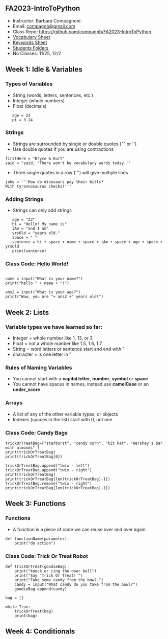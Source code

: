 ## FA2023-IntroToPython
* Instructor: Barbara Compagnoni
* Email: compagnb@gmail.com
* Class Repo: https://github.com/compagnb/FA2023-IntroToPython
* [Vocabulary Sheet](wkNotes/vocab.md)
* [Keywords Sheet](wkNotes/keywords.md)
* [Students Folders](classFiles)
* No Classes: 11/25, 12/2

## Week 1: Idle & Variables

### Types of Variables
* String (words, letters, sentences, etc.)
* Integer (whole numbers)
* Float (decimals)
```name = "Barb"
   age = 23
   pi = 3.14
```

### Strings
* Strings are surrounded by single or double quotes ("" or '')
* Use double quotes if you are using contractions
```
firstHere = "Bryce & Kurt"
said = "said, 'There won't be vocabulary words today.'"
```
* Three single quotes in a row (''') will give multiple lines
```
joke = '''How do dinosaurs pay their bills?
With tyrannosaurus checks!'''
```

### Adding Strings
* Strings can only add strings
```name = "Barb"
   age = "23"
   hi = "Hello! My name is"
   iAm = "and I am"
   yrsOld = "years old."
   space = " "
   sentence = hi + space + name + space + iAm + space + age + space + yrsOld
   print(sentence)
```

### Class Code: Hello World!

```# This is a comment

name = input("What is your name?")
print("hello " + name + "!")

ans2 = input("What is your age?")
print("Wow, you are "+ ans2 +" years old!")

```

## Week 2: Lists

### Variable types we have learned so far:
* Integer = whole number like 1, 13, or 3
* Float = not a whole number like 1.5, 1.6, 1.7
* String = word letters or sentence start and end with "
* character = is one letter in "

### Rules of Naming Variables
* You cannot start with a **capitol letter**, **number**, **symbol** or **space**
* You cannot have spaces in names, instead use **camelCase** or an **under_score**

### Arrays
* A list of any of the other variable types, or objects
* Indexes (spaces in the list) start with 0, not one

### Class Code: Candy Bags
```
trickOrTreatBag=["starburst", "candy corn", "kit kat", "Hershey's bar with almonds" ]
print(trickOrTreatBag)
print(trickOrTreatBag[0])

trickOrTreatBag.append("twix - left")
trickOrTreatBag.append("twix - right")
print(trickOrTreatBag)
print(trickOrTreatBag[len(trickOrTreatBag)-1])
trickOrTreatBag.remove("twix - right")
print(trickOrTreatBag[len(trickOrTreatBag)-1])
```

## Week  3: Functions

### Functions
* A function is a piece of code we can reuse over and over again
```
def functionName(parameter):
    print("do action")
```

### Class Code: Trick Or Treat Robot
```
def trickOrTreat(goodieBag):
    print("knock or ring the door bell")
    print("Say 'Trick Or Treat!'")
    print("Take some candy from the bowl.")
    candy = input("What candy do you take from the bowl?")
    goodieBag.append(candy)
    
bag = []

while True:
    trickOrTreat(bag)
    print(bag)
```

## Week 4: Conditionals

